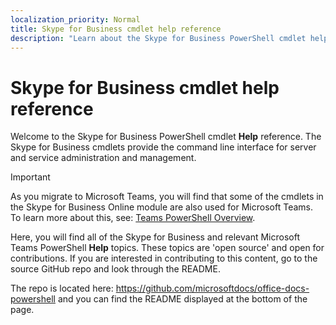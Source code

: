 ```yaml
---
localization_priority: Normal
title: Skype for Business cmdlet help reference
description: "Learn about the Skype for Business PowerShell cmdlet help reference."
---
```


# Skype for Business cmdlet help reference

Welcome to the Skype for Business PowerShell cmdlet **Help** reference. The Skype for Business cmdlets provide the command line interface for server and service administration and management.

> [!IMPORTANT]
> As you migrate to Microsoft Teams, you will find that some of the cmdlets in the Skype for Business Online module are also used for Microsoft Teams. To learn more about this, see: [Teams PowerShell Overview](/MicrosoftTeams/teams-powershell-overview).

Here, you will find all of the Skype for Business and relevant Microsoft Teams PowerShell **Help** topics. These topics are 'open source' and open for contributions. If you are interested in contributing to this content, go to the source GitHub repo and look through the README.

The repo is located here: <https://github.com/microsoftdocs/office-docs-powershell> and you can find the README displayed at the bottom of the page.
